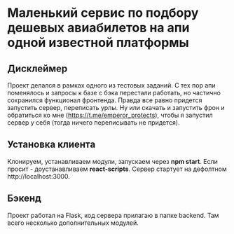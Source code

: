 # Маленький сервис по подбору дешевых авиабилетов на апи одной известной платформы

## Дисклеймер

Проект делался в рамках одного из тестовых заданий. С тех пор апи поменялось и запросы к базе с бэка перестали работать, но частично сохранился функционал фронтенда. Правда все равно придется запустить сервер, переписать урлы. Ну или скачать и запустить фрон и обратиться ко мне (https://t.me/emperor_protects), чтобы я запустил сервер у себя (тогда ничего переписывать не придется). 

## Установка клиента

Клонируем, устанавливаем модули, запускаем через **npm start**. Если просит - доустанавливаем **react-scripts**. Сервер стартует на дефолтном http://localhost:3000. 

## Бэкенд

Проект работал на Flask, код сервера прилагаю в папке backend. Там всего несколько дополнительных модулей. 

